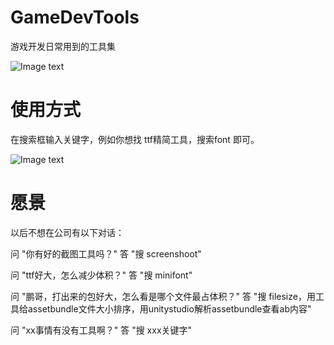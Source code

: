 # GameDevTools
游戏开发日常用到的工具集

![Image text](http://gitlab.shouyougu.com/Captain/GameDevTools/raw/master/doc/1.png)


# 使用方式
在搜索框输入关键字，例如你想找 ttf精简工具，搜索font 即可。

![Image text](http://gitlab.shouyougu.com/Captain/GameDevTools/raw/master/doc/2.png)

# 愿景
以后不想在公司有以下对话：

问 "你有好的截图工具吗？"
答 "搜 screenshoot"

问 "ttf好大，怎么减少体积？"
答 "搜 minifont"

问 "鹏哥，打出来的包好大，怎么看是哪个文件最占体积？" 
答 "搜 filesize，用工具给assetbundle文件大小排序，用unitystudio解析assetbundle查看ab内容"

问 "xx事情有没有工具啊？"
答 "搜 xxx关键字"

